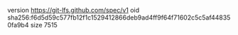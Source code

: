 version https://git-lfs.github.com/spec/v1
oid sha256:f6d5d59c577fb12f1c1529412866deb9ad4ff9f64f71602c5c5af448350fa9b4
size 7515
